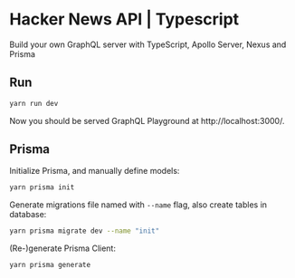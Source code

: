 # Hacker News API | Typescript

Build your own GraphQL server with TypeScript, Apollo Server, Nexus and Prisma

## Run

```sh
yarn run dev
```

Now you should be served GraphQL Playground at http://localhost:3000/.

## Prisma

Initialize Prisma, and manually define models:

```sh
yarn prisma init
```

Generate migrations file named with `--name` flag, also create tables in database:

```sh
yarn prisma migrate dev --name "init"
```

(Re-)generate Prisma Client:

```sh
yarn prisma generate
```
